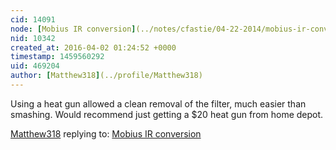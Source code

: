 ```yaml
---
cid: 14091
node: [Mobius IR conversion](../notes/cfastie/04-22-2014/mobius-ir-conversion)
nid: 10342
created_at: 2016-04-02 01:24:52 +0000
timestamp: 1459560292
uid: 469204
author: [Matthew318](../profile/Matthew318)
---
```


Using a heat gun allowed a clean removal of the filter, much easier than smashing.  Would recommend just getting a $20 heat gun from home depot.

[Matthew318](../profile/Matthew318) replying to: [Mobius IR conversion](../notes/cfastie/04-22-2014/mobius-ir-conversion)

